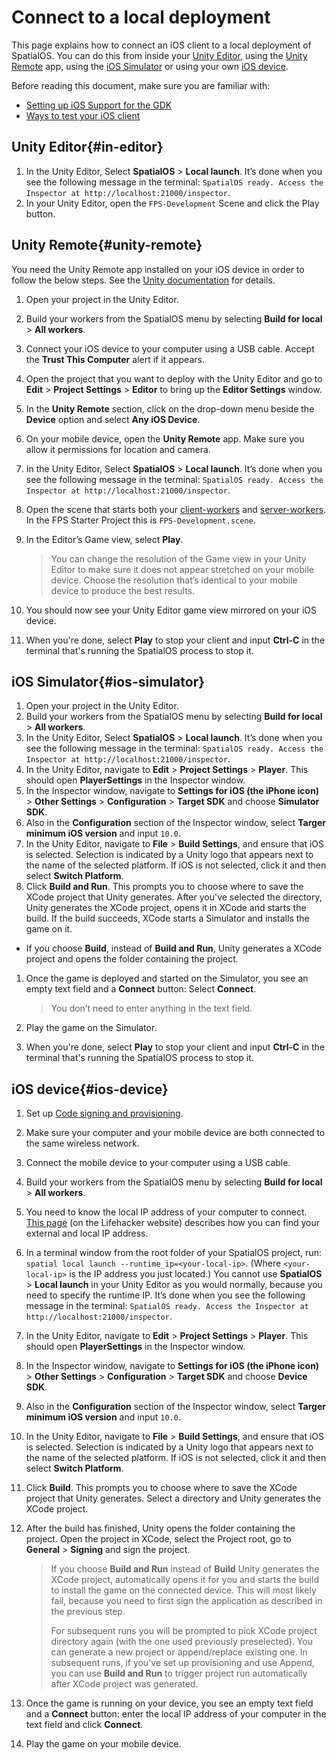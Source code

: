 # Connect to a local deployment

This page explains how to connect an iOS client to a local deployment of SpatialOS. You can do this from inside your [Unity Editor](#in-editor), using the [Unity Remote](#unity-remote) app, using the [iOS Simulator](#ios-simulator) or using your own [iOS device](#ios-device).

Before reading this document, make sure you are familiar with:

  * [Setting up iOS Support for the GDK]({{urlRoot}}/content/mobile/ios/setup)
  * [Ways to test your iOS client]({{urlRoot}}/content/mobile/ios/ways-to-test)

## Unity Editor{#in-editor}
1. In the Unity Editor, Select **SpatialOS** > **Local launch**. It’s done when you see the following message in the terminal: `SpatialOS ready. Access the Inspector at http://localhost:21000/inspector`.
1. In your Unity Editor, open the `FPS-Development` Scene and click the Play button.<br/>

## Unity Remote{#unity-remote}
You need the Unity Remote app installed on your iOS device in order to follow the below steps. See the [Unity documentation](https://docs.unity3d.com/Manual/UnityRemote5.html) for details.

1. Open your project in the Unity Editor.
1. Build your workers from the SpatialOS menu by selecting **Build for local** > **All workers**.
1. Connect your iOS device to your computer using a USB cable. Accept the **Trust This Computer** alert if it appears.
1. Open the project that you want to deploy with the Unity Editor and go to **Edit** > **Project Settings** > **Editor** to bring up the **Editor Settings** window.
1. In the **Unity Remote** section, click on the drop-down menu beside the **Device** option and select **Any iOS Device**.
1. On your mobile device, open the **Unity Remote** app. Make sure you allow it permissions for location and camera.
1. In the Unity Editor, Select **SpatialOS** > **Local launch**. It’s done when you see the following message in the terminal: `SpatialOS ready. Access the Inspector at http://localhost:21000/inspector`.
1. Open the scene that starts both your [client-workers]({{urlRoot}}/content/glossary#client-worker) and [server-workers]({{urlRoot}}/content/glossary#server-worker). In the FPS Starter Project this is `FPS-Development.scene`.
1. In the Editor’s Game view, select **Play**.

    > You can change the resolution of the Game view in your Unity Editor to make sure it does not appear stretched on your mobile device. Choose the resolution that’s identical to your mobile device to produce the best results.

1. You should now see your Unity Editor game view mirrored on your iOS device.
1. When you're done, select **Play** to stop your client and input **Ctrl-C** in the terminal that's running the SpatialOS process to stop it.

## iOS Simulator{#ios-simulator}

1. Open your project in the Unity Editor.
1. Build your workers from the SpatialOS menu by selecting **Build for local** > **All workers**.
1. In the Unity Editor, Select **SpatialOS** > **Local launch**. It’s done when you see the following message in the terminal: `SpatialOS ready. Access the Inspector at http://localhost:21000/inspector`.
1. In the Unity Editor, navigate to **Edit** > **Project Settings** > **Player**. This should open **PlayerSettings** in the Inspector window.
1. In the Inspector window, navigate to **Settings for iOS (the iPhone icon)** > **Other Settings** > **Configuration** > **Target SDK** and choose **Simulator SDK**.
1. Also in the **Configuration** section of the Inspector window, select **Targer minimum iOS version** and input `10.0`.
1. In the Unity Editor, navigate to **File** > **Build Settings**, and ensure that iOS is selected. Selection is indicated by a Unity logo that appears next to the name of the selected platform. If iOS is not selected, click it and then select **Switch Platform**.
1. Click **Build and Run**. This prompts you to choose where to save the XCode project that Unity generates. After you've selected the directory, Unity generates the XCode project, opens it in XCode and starts the build. If the build succeeds, XCode starts a Simulator and installs the game on it.
  * If you choose **Build**, instead of **Build and Run**, Unity generates a XCode project and opens the folder containing the project.
1. Once the game is deployed and started on the Simulator, you see an empty text field and a **Connect** button: Select **Connect**.

    > You don’t need to enter anything in the text field.

1. Play the game on the Simulator.
1. When you're done, select **Play** to stop your client and input **Ctrl-C** in the terminal that's running the SpatialOS process to stop it.

## iOS device{#ios-device}

1. Set up [Code signing and provisioning](https://help.apple.com/xcode/mac/current/#/dev60b6fbbc7).
1. Make sure your computer and your mobile device are both connected to the same wireless network.
1. Connect the mobile device to your computer using a USB cable.
1. Build your workers from the SpatialOS menu by selecting **Build for local** > **All workers**.
1. You need to know the local IP address of your computer to connect. [This page](https://lifehacker.com/5833108/how-to-find-your-local-and-external-ip-address) (on the Lifehacker website)  describes how you can find your external and local IP address.
1. In a terminal window from the root folder of your SpatialOS project,  run: `spatial local launch --runtime_ip=<your-local-ip>`. (Where `<your-local-ip>` is the IP address you just located.) You cannot use **SpatialOS** > **Local launch** in your Unity Editor as you would normally, because you need to specify the runtime IP. It’s done when you see the following message in the terminal: `SpatialOS ready. Access the Inspector at http://localhost:21000/inspector`.
1. In the Unity Editor, navigate to **Edit** > **Project Settings** > **Player**. This should open **PlayerSettings** in the Inspector window.
1. In the Inspector window, navigate to **Settings for iOS (the iPhone icon)** > **Other Settings** > **Configuration** > **Target SDK** and choose **Device SDK**.
1. Also in the **Configuration** section of the Inspector window, select **Targer minimum iOS version** and input `10.0`.
1. In the Unity Editor, navigate to **File** > **Build Settings**, and ensure that iOS is selected. Selection is indicated by a Unity logo that appears next to the name of the selected platform. If iOS is not selected, click it and then select **Switch Platform**.
1. Click **Build**. This prompts you to choose where to save the XCode project that Unity generates. Select a directory and Unity generates the XCode project.
1. After the build has finished, Unity opens the folder containing the project. Open the project in XCode, select the Project root, go to **General** > **Signing** and sign the project.

    > If you choose **Build and Run** instead of **Build** Unity generates the XCode project, automatically opens it for you and starts the build to install the game on the connected device. This will most likely fail, because you need to first sign the application as described in the previous step.
    >
    > For subsequent runs you will be prompted to pick XCode project directory again (with the one used previously preselected). You can generate a new project or append/replace existing one. In subsequent runs, if you've set up provisioning and use Append, you can use **Build and Run** to trigger project run automatically after XCode project was generated.

1. Once the game is running on your device, you see an empty text field and a **Connect** button: enter the local IP address of your computer in the text field and click **Connect**.
1. Play the game on your mobile device.
